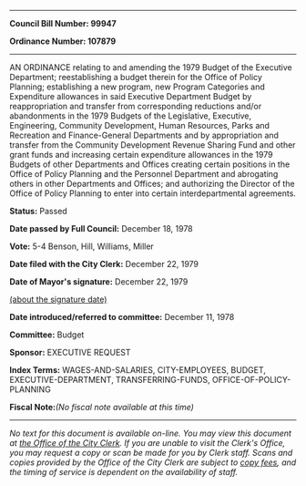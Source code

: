 

********

**Council Bill Number: 99947**
   
**Ordinance Number: 107879**
********

 AN ORDINANCE relating to and amending the 1979 Budget of the Executive Department; reestablishing a budget therein for the Office of Policy Planning; establishing a new program, new Program Categories and Expenditure allowances in said Executive Department Budget by reappropriation and transfer from corresponding reductions and/or abandonments in the 1979 Budgets of the Legislative, Executive, Engineering, Community Development, Human Resources, Parks and Recreation and Finance-General Departments and by appropriation and transfer from the Community Development Revenue Sharing Fund and other grant funds and increasing certain expenditure allowances in the 1979 Budgets of other Departments and Offices creating certain positions in the Office of Policy Planning and the Personnel Department and abrogating others in other Departments and Offices; and authorizing the Director of the Office of Policy Planning to enter into certain interdepartmental agreements.

**Status:** Passed
   
**Date passed by Full Council:** December 18, 1978
   
**Vote:** 5-4 Benson, Hill, Williams, Miller
   
**Date filed with the City Clerk:** December 22, 1979
   
**Date of Mayor's signature:** December 22, 1979
   
[(about the signature date)](/~public/approvaldate.htm)
   
   
   
**Date introduced/referred to committee:** December 11, 1978
   
**Committee:** Budget
   
**Sponsor:** EXECUTIVE REQUEST
   
   
**Index Terms:** WAGES-AND-SALARIES, CITY-EMPLOYEES, BUDGET, EXECUTIVE-DEPARTMENT, TRANSFERRING-FUNDS, OFFICE-OF-POLICY-PLANNING

**Fiscal Note:**_(No fiscal note available at this time)_
********

_No text for this document is available on-line. You may view this document at [the Office of the City Clerk](http://www.seattle.gov/leg/clerk/contactUs.htm). If you are unable to visit the Clerk's Office, you may request a copy or scan be made for you by Clerk staff. Scans and copies provided by the Office of the City Clerk are subject to [copy fees](http://clerk.seattle.gov/~public/clerkfees.htm), and the timing of service is dependent on the availability of staff._


